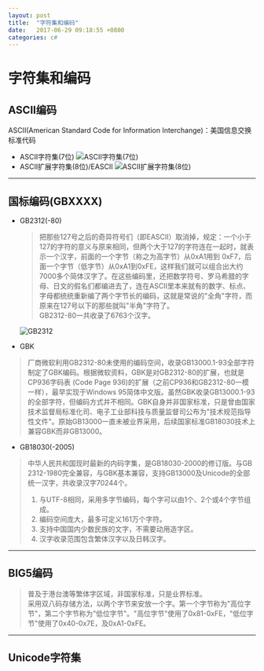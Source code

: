 ```yaml
---
layout: post
title:  "字符集和编码"
date:   2017-06-29 09:18:55 +0800
categories: c#
---
```

字符集和编码
==============
## ASCII编码
ASCII(American Standard Code for Information Interchange)：美国信息交换标准代码
* ASCII字符集(7位)
![ASCII字符集(7位)](http://images.cnblogs.com/cnblogs_com/skynet/201105/2011050311372042.png)
* ASCII扩展字符集(8位)/EASCII
![ASCII扩展字符集(8位)](http://images.cnblogs.com/cnblogs_com/skynet/201105/201105031137219627.png)
---------------------
## 国标编码(GBXXXX)
* GB2312(-80)
  > 把那些127号之后的奇异符号们（即EASCII）取消掉，规定：一个小于127的字符的意义与原来相同，但两个大于127的字符连在一起时，就表示一个汉字，前面的一个字节（称之为高字节）从0xA1用到 0xF7，后面一个字节（低字节）从0xA1到0xFE，这样我们就可以组合出大约7000多个简体汉字了。在这些编码里，还把数学符号、罗马希腊的字母、日文的假名们都编进去了，连在ASCII里本来就有的数字、标点、字母都统统重新编了两个字节长的编码，这就是常说的"全角"字符，而原来在127号以下的那些就叫"半角"字符了。</br>
  GB2312-80一共收录了6763个汉字。

  ![GB2312](http://images.cnblogs.com/cnblogs_com/skynet/201105/201105031137227086.png)
* GBK
> 厂商微软利用GB2312-80未使用的编码空间，收录GB13000.1-93全部字符制定了GBK编码。根据微软资料，GBK是对GB2312-80的扩展，也就是CP936字码表 (Code Page 936)的扩展（之前CP936和GB2312-80一模一样），最早实现于Windows 95简体中文版。虽然GBK收录GB13000.1-93的全部字符，但编码方式并不相同。GBK自身并非国家标准，只是曾由国家技术监督局标准化司、电子工业部科技与质量监督司公布为"技术规范指导性文件"。原始GB13000一直未被业界采用，后续国家标准GB18030技术上兼容GBK而非GB13000。
* GB18030(-2005)
> 中华人民共和国现时最新的内码字集，是GB18030-2000的修订版。与GB 2312-1980完全兼容，与GBK基本兼容，支持GB13000及Unicode的全部统一汉字，共收录汉字70244个。</br>
>1. 与UTF-8相同，采用多字节编码，每个字可以由1个、2个或4个字节组成。
>2. 编码空间庞大，最多可定义161万个字符。
>3. 支持中国国内少数民族的文字，不需要动用造字区。
>4. 汉字收录范围包含繁体汉字以及日韩汉字。
-----------------------
## BIG5编码
> 普及于港台澳等繁体字区域，非国家标准，只是业界标准。</br>
采用双八码存储方法，以两个字节来安放一个字。第一个字节称为"高位字节"，第二个字节称为"低位字节"。"高位字节"使用了0x81-0xFE，"低位字节"使用了0x40-0x7E，及0xA1-0xFE。

-------------------------------------
## Unicode字符集
